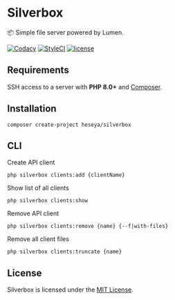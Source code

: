 # Silverbox
📦 Simple file server powered by Lumen.

[![Codacy](https://img.shields.io/codacy/grade/f5c11a249e7940c8bc3fa5b0aa64774a?style=flat-square)](https://app.codacy.com/gh/heseya/silverbox/dashboard)
[![StyleCI](https://github.styleci.io/repos/202558567/shield?branch=master)](https://github.styleci.io/repos/202558567)
[![license](https://img.shields.io/github/license/bvlinsky/cdn?color=blue&style=flat-square)](https://github.com/heseya/silverbox/blob/master/LICENSE)

## Requirements
SSH access to a server with **PHP 8.0+** and [Composer](https://getcomposer.org/).

## Installation
```
composer create-project heseya/silverbox
```

## CLI
Create API client
```
php silverbox clients:add {clientName}
```

Show list of all clients
```
php silverbox clients:show
```

Remove API client
```
php silverbox clients:remove {name} {--f|with-files}
```

Remove all client files
```
php silverbox clients:truncate {name}
```

## License
Silverbox is licensed under the [MIT License](https://github.com/heseya/silverbox/blob/master/LICENSE).
